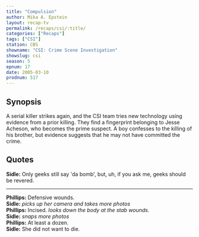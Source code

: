 ```yaml
---
title: "Compulsion"
author: Mika A. Epstein
layout: recap-tv
permalink: /recaps/csi/:title/
categories: ["Recaps"]
tags: ["CSI"]
station: CBS
showname: "CSI: Crime Scene Investigation"
showslug: csi
season: 5  
epnum: 17
date: 2005-03-10  
prodnum: 517 
---
```


## Synopsis

A serial killer strikes again, and the CSI team tries new technology using evidence from a prior killing. They find a fingerprint belonging to Jesse Acheson, who becomes the prime suspect. A boy confesses to the killing of his brother, but evidence suggests that he may not have committed the crime.

## Quotes

**Sidle:** Only geeks still say 'da bomb', but, uh, if you ask me, geeks should be revered.  

- - -

**Phillips:** Defensive wounds.  
**Sidle:** _picks up her camera and takes more photos_  
**Phillips:** Incised. _looks down the body at the stab wounds._  
**Sidle:** _snaps more photos_  
**Phillips:** At least a dozen.  
**Sidle:** She did not want to die.